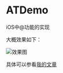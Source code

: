 # ATDemo
iOS中@功能的实现

大概效果如下：

![效果图](https://upload-images.jianshu.io/upload_images/1608265-293158e5eb301f17.gif?imageMogr2/auto-orient/strip)

具体可以参看[我的文章](https://www.jianshu.com/p/eabf5a944158)